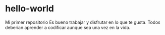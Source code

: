 # hello-world
Mi primer repositorio
Es bueno trabajar y disfrutar en lo que te gusta.
Todos deberian aprender a codificar aunque sea una vez en la vida.
